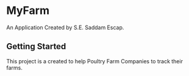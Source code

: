# MyFarm

An Application Created by S.E. Saddam Escap.

## Getting Started

This project is a created to help Poultry Farm Companies to track their farms.
